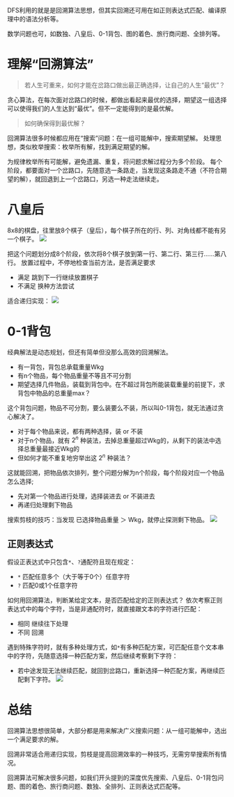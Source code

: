 DFS利用的就是是回溯算法思想，但其实回溯还可用在如正则表达式匹配、编译原理中的语法分析等。

数学问题也可，如数独、八皇后、0-1背包、图的着色、旅行商问题、全排列等。
# 理解“回溯算法”
> 若人生可重来，如何才能在岔路口做出最正确选择，让自己的人生“最优”？

贪心算法，在每次面对岔路口的时候，都做出看起来最优的选择，期望这一组选择可以使得我们的人生达到“最优”。但不一定能得到的是最优解。

> 如何确保得到最优解？

回溯算法很多时候都应用在“搜索”问题：在一组可能解中，搜索期望解。
处理思想，类似枚举搜索：枚举所有解，找到满足期望的解。

为规律枚举所有可能解，避免遗漏、重复，将问题求解过程分为多个阶段。
每个阶段，都要面对一个岔路口，先随意选一条路走，当发现这条路走不通（不符合期望的解），就回退到上一个岔路口，另选一种走法继续走。
# 八皇后
8x8的棋盘，往里放8个棋子（皇后），每个棋子所在的行、列、对角线都不能有另一个棋子。
![](https://img-blog.csdnimg.cn/0532b7d902884ce29a148695e4872ca0.png?x-oss-process=image/watermark,type_ZHJvaWRzYW5zZmFsbGJhY2s,shadow_50,text_Q1NETiBASmF2YUVkZ2Uu,size_11,color_FFFFFF,t_70,g_se,x_16)

把这个问题划分成8个阶段，依次将8个棋子放到第一行、第二行、第三行……第八行。
放置过程中，不停地检查当前方法，是否满足要求
- 满足
跳到下一行继续放置棋子
- 不满足
换种方法尝试

适合递归实现：
![](https://img-blog.csdnimg.cn/4e7b69d48d3a4d04a3faafba4e91f90b.png?x-oss-process=image/watermark,type_ZHJvaWRzYW5zZmFsbGJhY2s,shadow_50,text_Q1NETiBASmF2YUVkZ2Uu,size_20,color_FFFFFF,t_70,g_se,x_16)
# 0-1背包
经典解法是动态规划，但还有简单但没那么高效的回溯解法。

- 有一背包，背包总承载重量Wkg
- 有n个物品，每个物品重量不等且不可分割
- 期望选择几件物品，装载到背包中。在不超过背包所能装载重量的前提下，求背包中物品的总重量max？

这个背包问题，物品不可分割，要么装要么不装，所以叫0-1背包，就无法通过贪心解决了。

- 对于每个物品来说，都有两种选择，装 or 不装
- 对于n个物品，就有 $2^n$ 种装法，去掉总重量超过Wkg的，从剩下的装法中选择总重量最接近Wkg的
- 但如何才能不重复地穷举出这 $2^n$ 种装法？

这就能回溯，把物品依次排列，整个问题分解为n个阶段，每个阶段对应一个物品怎么选择;
- 先对第一个物品进行处理，选择装进去 or 不装进去
- 再递归处理剩下物品

搜索剪枝的技巧：当发现 已选择物品重量 ＞ Wkg，就停止探测剩下物品。
![](https://img-blog.csdnimg.cn/e47c8d0cd7ae4203a3c8b109b62e4f01.png?x-oss-process=image/watermark,type_ZHJvaWRzYW5zZmFsbGJhY2s,shadow_50,text_Q1NETiBASmF2YUVkZ2Uu,size_20,color_FFFFFF,t_70,g_se,x_16)
## 正则表达式
假设正表达式中只包含`*`、`?`通配符且现在规定：
- `*` 匹配任意多个（大于等于0个）任意字符
- `?` 匹配0或1个任意字符

如何用回溯算法，判断某给定文本，是否匹配给定的正则表达式？
依次考察正则表达式中的每个字符，当是非通配符时，就直接跟文本的字符进行匹配：
- 相同
继续往下处理
- 不同
回溯

遇到特殊字符时，就有多种处理方式，如`*`有多种匹配方案，可匹配任意个文本串中的字符，先随意选择一种匹配方案，然后继续考察剩下字符：
- 若中途发现无法继续匹配，就回到岔路口，重新选择一种匹配方案，再继续匹配剩下字符。
![](https://img-blog.csdnimg.cn/31c5e631f10743328322e91c5387fa70.png?x-oss-process=image/watermark,type_ZHJvaWRzYW5zZmFsbGJhY2s,shadow_50,text_Q1NETiBASmF2YUVkZ2Uu,size_20,color_FFFFFF,t_70,g_se,x_16)
# 总结
回溯算法思想很简单，大部分都是用来解决广义搜索问题：从一组可能解中，选出一个满足要求的解。

回溯非常适合用递归实现，剪枝是提高回溯效率的一种技巧，无需穷举搜索所有情况。

回溯算法可解决很多问题，如我们开头提到的深度优先搜索、八皇后、0-1背包问题、图的着色、旅行商问题、数独、全排列、正则表达式匹配等。